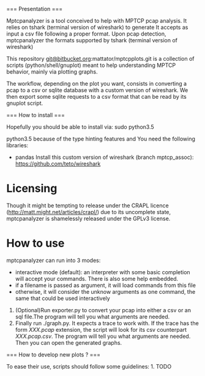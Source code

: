 



=== Presentation ===

Mptcpanalyzer is a tool conceived to help with MPTCP pcap analysis. It relies on tshark (terminal version of wireshark) to generate 
It accepts as input a csv file following a proper format. Upon pcap detection, mptcpanalyzer the formats supported by tshark (terminal version of wireshark)

This repository git@bitbucket.org:mattator/mptcpplots.git is a collection of scripts (python/shell/gnuplot) meant to help understanding MPTCP behavior, mainly via plotting graphs.

The workflow, depending on the plot you want, consists in converting a pcap to a csv or sqlite database with a custom version of wireshark. We then export some sqlite requests to a csv format that can be read by its gnuplot script.

=== How to install ===

Hopefully you should be able to install via:
sudo python3.5

python3.5 because of the type hinting features and
You need the following libraries:
- pandas
Install this custom version of wireshark (branch mptcp_assoc):
https://github.com/teto/wireshark


Licensing
===
Though it might be tempting to release under the CRAPL licence (http://matt.might.net/articles/crapl/) due to its uncomplete state, mptcpanalyzer is shamelessly released under the GPLv3 license.


How to use 
===

mptcpanalyzer can run into 3 modes:
- interactive mode (default): an interpreter with some basic completion will accept your commands. There is also some help embedded.
- if a filename is passed as argument, it will load commands from this file
- otherwise, it will consider the unknow arguments as one command, the same that could be used interactively

1. (Optional)Run exporter.py to convert your pcap into either a csv or an sql file.The program will tell you what arguments are needed.
2. Finally run ./graph.py. It expects a trace to work with. If the trace has the form *XXX.pcap* extension, the script will look for its csv counterpart *XXX.pcap.csv*. The program will tell you what arguments are needed. Then you can open the generated graphs.



=== How to develop new plots ? ===

To ease their use, scripts should follow some guidelines:
1. 
TODO

